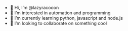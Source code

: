 - 👋 Hi, I’m @lazyracooon
- 👀 I’m interested in automation and programming
- 🌱 I’m currently learning python, javascript and node.js
- 💞️ I’m looking to collaborate on something cool

<!---
lazyracooon/lazyracooon is a ✨ special ✨ repository because its `README.md` (this file) appears on your GitHub profile.
You can click the Preview link to take a look at your changes.
--->
